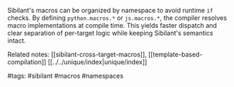 Sibilant's macros can be organized by namespace to avoid runtime `if` checks. By defining `python.macros.*` or `js.macros.*`, the compiler resolves macro implementations at compile time. This yields faster dispatch and clear separation of per-target logic while keeping Sibilant's semantics intact.

Related notes: [[sibilant-cross-target-macros]], [[template-based-compilation]] [[../../unique/index|unique/index]]

#tags: #sibilant #macros #namespaces

